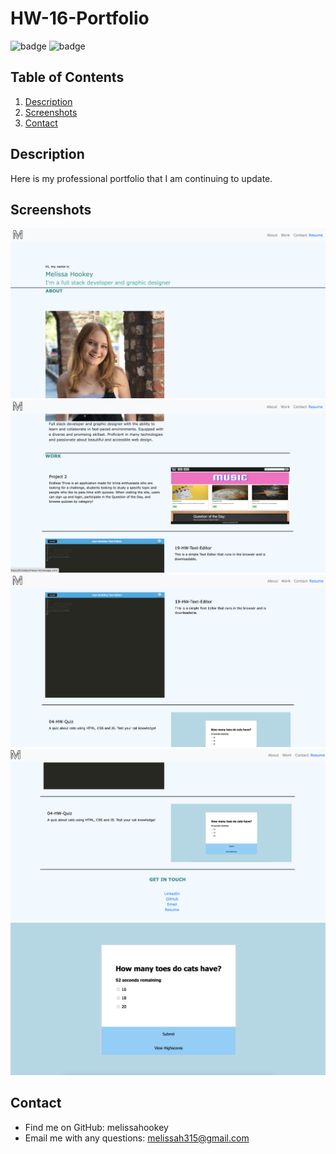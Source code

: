 # HW-16-Portfolio

 ![badge](https://img.shields.io/badge/license-MIT-brightgreen)
 ![badge](https://img.shields.io/github/languages/count/melissahookey/16-HW-Portfolio)

   ## Table of Contents
  1. [Description](#description) 
  2. [Screenshots](#screenshots)
  3. [Contact](#contact)

  ## Description
  Here is my professional portfolio that I am continuing to update.
  
  ## Screenshots
  <!-- add images -->
  ![screenshot of portfolio](/assets/images/1.png) 
  ![screenshot of portfolio](/assets/images/2.png) 
  ![screenshot of portfolio](/assets/images/3.png) 
  ![screenshot of portfolio](/assets/images/4.png) 
  ![screenshot of portfolio](/assets/images/5.png)
  
  ## Contact
  * Find me on GitHub: melissahookey
  * Email me with any questions: melissah315@gmail.com